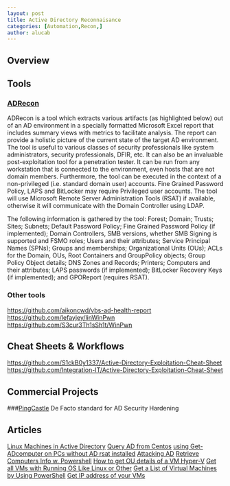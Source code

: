 ```yaml
---
layout: post
title: Active Directory Reconnaisance
categories: [Automation,Recon,]
author: alucab
---
```


## Overview

## Tools
### [ADRecon](https://github.com/sense-of-security/ADRecon)

ADRecon is a tool which extracts various artifacts (as highlighted below) out of an AD environment in a specially formatted Microsoft Excel report that includes summary views with metrics to facilitate analysis. The report can provide a holistic picture of the current state of the target AD environment. The tool is useful to various classes of security professionals like system administrators, security professionals, DFIR, etc. It can also be an invaluable post-exploitation tool for a penetration tester. It can be run from any workstation that is connected to the environment, even hosts that are not domain members. Furthermore, the tool can be executed in the context of a non-privileged (i.e. standard domain user) accounts. Fine Grained Password Policy, LAPS and BitLocker may require Privileged user accounts. The tool will use Microsoft Remote Server Administration Tools (RSAT) if available, otherwise it will communicate with the Domain Controller using LDAP.

The following information is gathered by the tool: Forest; Domain; Trusts; Sites; Subnets; Default Password Policy; Fine Grained Password Policy (if implemented); Domain Controllers, SMB versions, whether SMB Signing is supported and FSMO roles; Users and their attributes; Service Principal Names (SPNs); Groups and memberships; Organizational Units (OUs); ACLs for the Domain, OUs, Root Containers and GroupPolicy objects; Group Policy Object details; DNS Zones and Records; Printers; Computers and their attributes; LAPS passwords (if implemented); BitLocker Recovery Keys (if implemented); and GPOReport (requires RSAT).

### Other tools
https://github.com/aikoncwd/vbs-ad-health-report
https://github.com/lefayjey/linWinPwn
https://github.com/S3cur3Th1sSh1t/WinPwn

## Cheat Sheets & Workflows

https://github.com/S1ckB0y1337/Active-Directory-Exploitation-Cheat-Sheet
https://github.com/Integration-IT/Active-Directory-Exploitation-Cheat-Sheet

## Commercial Projects
###[PingCastle](https://www.pingcastle.com)
De Facto standard for AD Security Hardening

## Articles 
[Linux Machines in Active Directory](https://blog.workinghardinit.work/2021/05/04/linux-ad-computer-object-operating-system-values/)
[Query AD from Centos](https://stackoverflow.com/questions/26212854/how-to-get-a-list-with-all-the-hosts-connected-to-a-domain-centos-6-5)
[using Get-ADcomputer on PCs without AD rsat installed](https://www.reddit.com/r/PowerShell/comments/10dhvie/using_getadcomputer_on_pcs_without_ad_rsat/)
[Attacking AD](https://medium.com/@rajeevranjancom/attacking-active-directory-3109534290e8)
[Retrieve Computers Info w. Powershell](https://sid-500.com/2019/07/30/powershell-retrieve-list-of-domain-computers-by-operating-system/)
[How to get OU details of a VM Hyper-V](https://community.broadcom.com/vmware-cloud-foundation/discussion/how-to-get-ou-details-of-a-vm)
[Get all VMs with Running OS Like Linux or Other](https://community.broadcom.com/vmware-cloud-foundation/discussion/get-all-vms-with-running-os-like-linux-or-other-script)
[Get a List of Virtual Machines by Using PowerShell](https://devblogs.microsoft.com/scripting/get-a-list-of-virtual-machines-by-using-powershell/)
[Get IP address of your VMs](https://superuser.com/questions/961847/get-ip-addresses-of-hyper-v-linux-machines)

